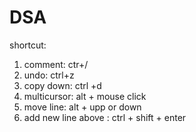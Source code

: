 # DSA

shortcut:

1. comment: ctr+/
2. undo: ctrl+z
3. copy down: ctrl +d
4. multicursor: alt + mouse click
5. move line: alt + upp or down
6. add new line above : ctrl + shift + enter
